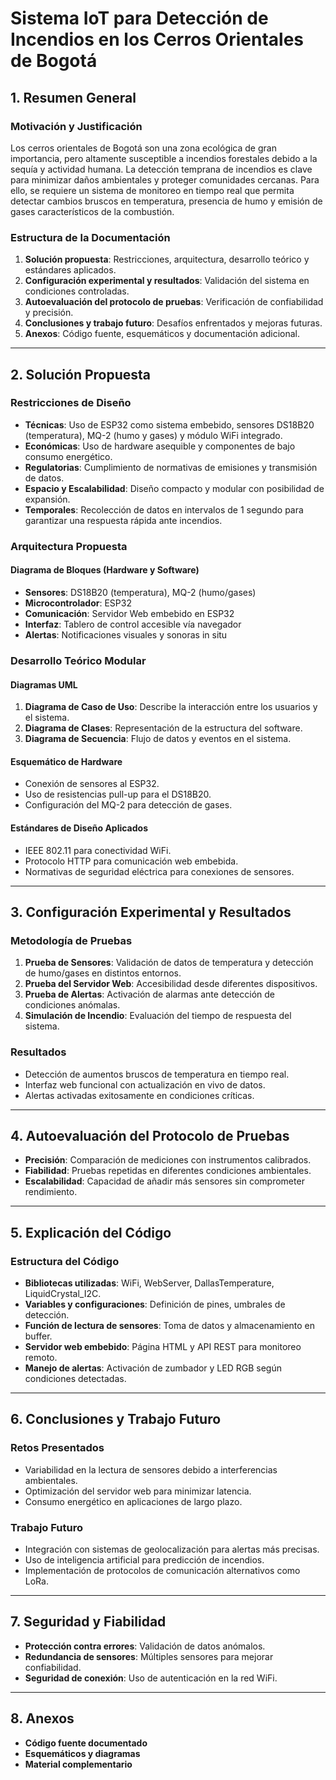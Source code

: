 # **Sistema IoT para Detección de Incendios en los Cerros Orientales de Bogotá**

## **1. Resumen General**

### **Motivación y Justificación**
Los cerros orientales de Bogotá son una zona ecológica de gran importancia, pero altamente susceptible a incendios forestales debido a la sequía y actividad humana. La detección temprana de incendios es clave para minimizar daños ambientales y proteger comunidades cercanas. Para ello, se requiere un sistema de monitoreo en tiempo real que permita detectar cambios bruscos en temperatura, presencia de humo y emisión de gases característicos de la combustión.

### **Estructura de la Documentación**
1. **Solución propuesta**: Restricciones, arquitectura, desarrollo teórico y estándares aplicados.
2. **Configuración experimental y resultados**: Validación del sistema en condiciones controladas.
3. **Autoevaluación del protocolo de pruebas**: Verificación de confiabilidad y precisión.
4. **Conclusiones y trabajo futuro**: Desafíos enfrentados y mejoras futuras.
5. **Anexos**: Código fuente, esquemáticos y documentación adicional.

---

## **2. Solución Propuesta**

### **Restricciones de Diseño**
- **Técnicas**: Uso de ESP32 como sistema embebido, sensores DS18B20 (temperatura), MQ-2 (humo y gases) y módulo WiFi integrado.
- **Económicas**: Uso de hardware asequible y componentes de bajo consumo energético.
- **Regulatorias**: Cumplimiento de normativas de emisiones y transmisión de datos.
- **Espacio y Escalabilidad**: Diseño compacto y modular con posibilidad de expansión.
- **Temporales**: Recolección de datos en intervalos de 1 segundo para garantizar una respuesta rápida ante incendios.

### **Arquitectura Propuesta**

#### **Diagrama de Bloques (Hardware y Software)**
- **Sensores**: DS18B20 (temperatura), MQ-2 (humo/gases)
- **Microcontrolador**: ESP32
- **Comunicación**: Servidor Web embebido en ESP32
- **Interfaz**: Tablero de control accesible vía navegador
- **Alertas**: Notificaciones visuales y sonoras in situ

### **Desarrollo Teórico Modular**

#### **Diagramas UML**
1. **Diagrama de Caso de Uso**: Describe la interacción entre los usuarios y el sistema.
2. **Diagrama de Clases**: Representación de la estructura del software.
3. **Diagrama de Secuencia**: Flujo de datos y eventos en el sistema.

#### **Esquemático de Hardware**
- Conexión de sensores al ESP32.
- Uso de resistencias pull-up para el DS18B20.
- Configuración del MQ-2 para detección de gases.

#### **Estándares de Diseño Aplicados**
- IEEE 802.11 para conectividad WiFi.
- Protocolo HTTP para comunicación web embebida.
- Normativas de seguridad eléctrica para conexiones de sensores.

---

## **3. Configuración Experimental y Resultados**

### **Metodología de Pruebas**
1. **Prueba de Sensores**: Validación de datos de temperatura y detección de humo/gases en distintos entornos.
2. **Prueba del Servidor Web**: Accesibilidad desde diferentes dispositivos.
3. **Prueba de Alertas**: Activación de alarmas ante detección de condiciones anómalas.
4. **Simulación de Incendio**: Evaluación del tiempo de respuesta del sistema.

### **Resultados**
- Detección de aumentos bruscos de temperatura en tiempo real.
- Interfaz web funcional con actualización en vivo de datos.
- Alertas activadas exitosamente en condiciones críticas.

---

## **4. Autoevaluación del Protocolo de Pruebas**
- **Precisión**: Comparación de mediciones con instrumentos calibrados.
- **Fiabilidad**: Pruebas repetidas en diferentes condiciones ambientales.
- **Escalabilidad**: Capacidad de añadir más sensores sin comprometer rendimiento.

---

## **5. Explicación del Código**

### **Estructura del Código**
- **Bibliotecas utilizadas**: WiFi, WebServer, DallasTemperature, LiquidCrystal_I2C.
- **Variables y configuraciones**: Definición de pines, umbrales de detección.
- **Función de lectura de sensores**: Toma de datos y almacenamiento en buffer.
- **Servidor web embebido**: Página HTML y API REST para monitoreo remoto.
- **Manejo de alertas**: Activación de zumbador y LED RGB según condiciones detectadas.

---

## **6. Conclusiones y Trabajo Futuro**

### **Retos Presentados**
- Variabilidad en la lectura de sensores debido a interferencias ambientales.
- Optimización del servidor web para minimizar latencia.
- Consumo energético en aplicaciones de largo plazo.

### **Trabajo Futuro**
- Integración con sistemas de geolocalización para alertas más precisas.
- Uso de inteligencia artificial para predicción de incendios.
- Implementación de protocolos de comunicación alternativos como LoRa.

---

## **7. Seguridad y Fiabilidad**
- **Protección contra errores**: Validación de datos anómalos.
- **Redundancia de sensores**: Múltiples sensores para mejorar confiabilidad.
- **Seguridad de conexión**: Uso de autenticación en la red WiFi.

---

## **8. Anexos**
- **Código fuente documentado**
- **Esquemáticos y diagramas**
- **Material complementario**
